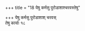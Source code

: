+++
title = "18 येषु कर्मसु पुरोडाशाश्चरवस्तेषु"

+++
येषु कर्मसु पुरोडाशाश् चरवस्  
तेषु कार्याः १८